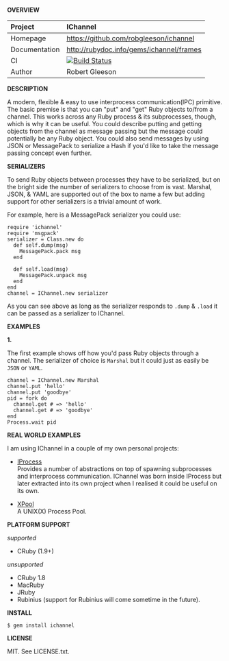 __OVERVIEW__


| Project         | IChannel    
|:----------------|:--------------------------------------------------
| Homepage        | https://github.com/robgleeson/ichannel
| Documentation   | http://rubydoc.info/gems/ichannel/frames 
| CI              | [![Build Status](https://travis-ci.org/robgleeson/ichannel.png)](https://travis-ci.org/robgleeson/ichannel)
| Author          | Robert Gleeson             


__DESCRIPTION__

A modern, flexible & easy to use interprocess communication(IPC) primitive. The 
basic premise is that you can "put" and "get" Ruby objects to/from a channel. 
This works across any Ruby process & its subprocesses, though, which is why it 
can be useful. You could describe putting and getting objects from the channel
as message passing but the message could potentially be any Ruby object. You
could also send messages by using JSON or MessagePack to serialize a Hash
if you'd like to take the message passing concept even further.


__SERIALIZERS__

To send Ruby objects between processes they have to be serialized, but on the
bright side the number of serializers to choose from is vast. Marshal, JSON, & 
YAML are supported out of the box to name a few but adding support for other 
serializers is a trivial amount of work.

For example, here is a MessagePack serializer you could use:

    require 'ichannel'
    require 'msgpack'
    serializer = Class.new do
      def self.dump(msg)
        MessagePack.pack msg
      end

      def self.load(msg)
        MessagePack.unpack msg
      end
    end
    channel = IChannel.new serializer

As you can see above as long as the serializer responds to `.dump` & `.load` it 
can be passed as a serializer to IChannel.

__EXAMPLES__

__1.__

The first example shows off how you'd pass Ruby objects through a channel.
The serializer of choice is `Marshal` but it could just as easily be `JSON` or
`YAML`.

    channel = IChannel.new Marshal
    channel.put 'hello'
    channel.put 'goodbye'
    pid = fork do 
      channel.get # => 'hello'
      channel.get # => 'goodbye'
    end
    Process.wait pid

__REAL WORLD EXAMPLES__
 
 I am using IChannel in a couple of my own personal projects:

 - [IProcess](https://github.com/robgleeson/iprocess)  
    Provides a number of abstractions on top of spawning subprocesses and 
    interprocess communication. IChannel was born inside IProcess but later 
    extracted into its own project when I realised it could be useful on its
    own.

 - [XPool](https://github.com/robgleeson/xpool)  
    A UNIX(X) Process Pool.

__PLATFORM SUPPORT__

_supported_

  * CRuby (1.9+)

_unsupported_
  
  * CRuby 1.8
  * MacRuby
  * JRuby
  * Rubinius (support for Rubinius will come sometime in the future).

__INSTALL__

    $ gem install ichannel

__LICENSE__

MIT. See LICENSE.txt.
